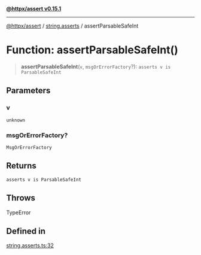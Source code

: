 [**@httpx/assert v0.15.1**](../../README.md)

***

[@httpx/assert](../../README.md) / [string.asserts](../README.md) / assertParsableSafeInt

# Function: assertParsableSafeInt()

> **assertParsableSafeInt**(`v`, `msgOrErrorFactory`?): `asserts v is ParsableSafeInt`

## Parameters

### v

`unknown`

### msgOrErrorFactory?

`MsgOrErrorFactory`

## Returns

`asserts v is ParsableSafeInt`

## Throws

TypeError

## Defined in

[string.asserts.ts:32](https://github.com/belgattitude/httpx/blob/d121a71b95064daafd75a20aabf0a30f5fcdfbfa/packages/assert/src/string.asserts.ts#L32)
